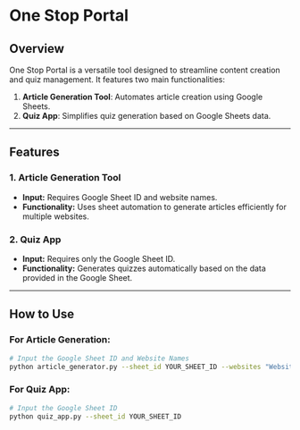 # One Stop Portal

## Overview
One Stop Portal is a versatile tool designed to streamline content creation and quiz management. It features two main functionalities:

1. **Article Generation Tool**: Automates article creation using Google Sheets.
2. **Quiz App**: Simplifies quiz generation based on Google Sheets data.

---

## Features

### 1. Article Generation Tool
- **Input:** Requires Google Sheet ID and website names.
- **Functionality:** Uses sheet automation to generate articles efficiently for multiple websites.

### 2. Quiz App
- **Input:** Requires only the Google Sheet ID.
- **Functionality:** Generates quizzes automatically based on the data provided in the Google Sheet.

---

## How to Use

### For Article Generation:
```bash
# Input the Google Sheet ID and Website Names
python article_generator.py --sheet_id YOUR_SHEET_ID --websites "Website1, Website2"
```

### For Quiz App:
```bash
# Input the Google Sheet ID
python quiz_app.py --sheet_id YOUR_SHEET_ID
```



